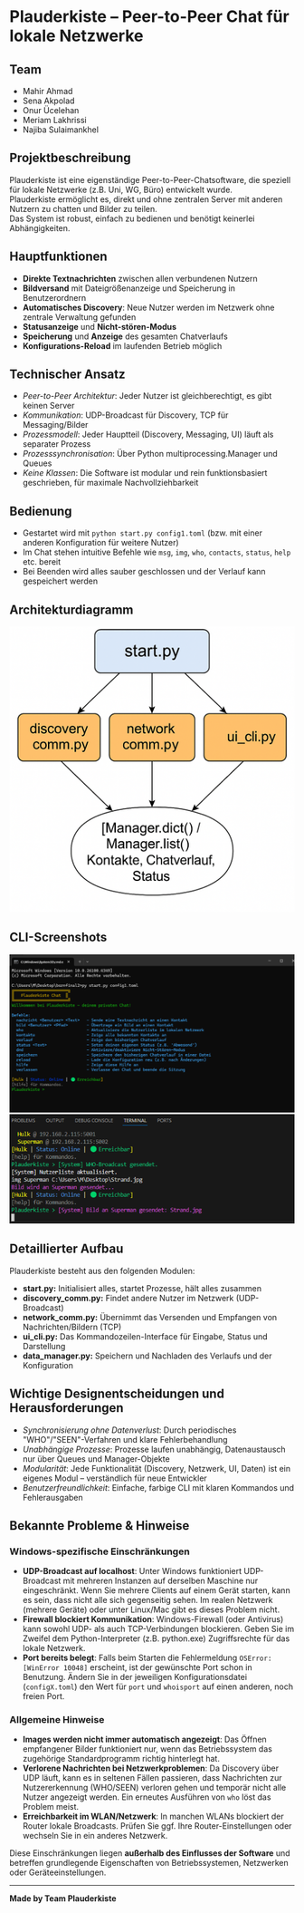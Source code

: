 # Plauderkiste – Peer-to-Peer Chat für lokale Netzwerke

## Team
- Mahir Ahmad
- Sena Akpolad
- Onur Ücelehan
- Meriam Lakhrissi
- Najiba Sulaimankhel

## Projektbeschreibung
Plauderkiste ist eine eigenständige Peer-to-Peer-Chatsoftware, die speziell für lokale Netzwerke (z.B. Uni, WG, Büro) entwickelt wurde.  
Plauderkiste ermöglicht es, direkt und ohne zentralen Server mit anderen Nutzern zu chatten und Bilder zu teilen.  
Das System ist robust, einfach zu bedienen und benötigt keinerlei Abhängigkeiten.

## Hauptfunktionen
- **Direkte Textnachrichten** zwischen allen verbundenen Nutzern
- **Bildversand** mit Dateigrößenanzeige und Speicherung in Benutzerordnern
- **Automatisches Discovery**: Neue Nutzer werden im Netzwerk ohne zentrale Verwaltung gefunden
- **Statusanzeige** und **Nicht-stören-Modus**
- **Speicherung** und **Anzeige** des gesamten Chatverlaufs
- **Konfigurations-Reload** im laufenden Betrieb möglich

## Technischer Ansatz
- *Peer-to-Peer Architektur*: Jeder Nutzer ist gleichberechtigt, es gibt keinen Server
- *Kommunikation*: UDP-Broadcast für Discovery, TCP für Messaging/Bilder
- *Prozessmodell*: Jeder Hauptteil (Discovery, Messaging, UI) läuft als separater Prozess
- *Prozesssynchronisation*: Über Python multiprocessing.Manager und Queues
- *Keine Klassen*: Die Software ist modular und rein funktionsbasiert geschrieben, für maximale Nachvollziehbarkeit

## Bedienung
- Gestartet wird mit `python start.py config1.toml` (bzw. mit einer anderen Konfiguration für weitere Nutzer)
- Im Chat stehen intuitive Befehle wie `msg`, `img`, `who`, `contacts`, `status`, `help` etc. bereit
- Bei Beenden wird alles sauber geschlossen und der Verlauf kann gespeichert werden

## Architekturdiagramm
![Architekturdiagramm](architektur.png)

## CLI-Screenshots
![CLI-Screenshot 1](screenshot_cli.png)
![CLI-Screenshot 2](screenshot_cli_2.png)

## Detaillierter Aufbau

Plauderkiste besteht aus den folgenden Modulen:

- **start.py:** Initialisiert alles, startet Prozesse, hält alles zusammen
- **discovery_comm.py:** Findet andere Nutzer im Netzwerk (UDP-Broadcast)
- **network_comm.py:** Übernimmt das Versenden und Empfangen von Nachrichten/Bildern (TCP)
- **ui_cli.py:** Das Kommandozeilen-Interface für Eingabe, Status und Darstellung
- **data_manager.py:** Speichern und Nachladen des Verlaufs und der Konfiguration

## Wichtige Designentscheidungen und Herausforderungen
- *Synchronisierung ohne Datenverlust*: Durch periodisches "WHO"/"SEEN"-Verfahren und klare Fehlerbehandlung
- *Unabhängige Prozesse*: Prozesse laufen unabhängig, Datenaustausch nur über Queues und Manager-Objekte
- *Modularität*: Jede Funktionalität (Discovery, Netzwerk, UI, Daten) ist ein eigenes Modul – verständlich für neue Entwickler
- *Benutzerfreundlichkeit*: Einfache, farbige CLI mit klaren Kommandos und Fehlerausgaben

## Bekannte Probleme & Hinweise

### Windows-spezifische Einschränkungen

- **UDP-Broadcast auf localhost**: Unter Windows funktioniert UDP-Broadcast mit mehreren Instanzen auf derselben Maschine nur eingeschränkt. Wenn Sie mehrere Clients auf einem Gerät starten, kann es sein, dass nicht alle sich gegenseitig sehen. Im realen Netzwerk (mehrere Geräte) oder unter Linux/Mac gibt es dieses Problem nicht.
- **Firewall blockiert Kommunikation**: Windows-Firewall (oder Antivirus) kann sowohl UDP- als auch TCP-Verbindungen blockieren. Geben Sie im Zweifel dem Python-Interpreter (z.B. python.exe) Zugriffsrechte für das lokale Netzwerk.
- **Port bereits belegt**: Falls beim Starten die Fehlermeldung `OSError: [WinError 10048]` erscheint, ist der gewünschte Port schon in Benutzung. Ändern Sie in der jeweiligen Konfigurationsdatei (`configX.toml`) den Wert für `port` und `whoisport` auf einen anderen, noch freien Port.

### Allgemeine Hinweise

- **Images werden nicht immer automatisch angezeigt**: Das Öffnen empfangener Bilder funktioniert nur, wenn das Betriebssystem das zugehörige Standardprogramm richtig hinterlegt hat.
- **Verlorene Nachrichten bei Netzwerkproblemen**: Da Discovery über UDP läuft, kann es in seltenen Fällen passieren, dass Nachrichten zur Nutzererkennung (WHO/SEEN) verloren gehen und temporär nicht alle Nutzer angezeigt werden. Ein erneutes Ausführen von `who` löst das Problem meist.
- **Erreichbarkeit im WLAN/Netzwerk**: In manchen WLANs blockiert der Router lokale Broadcasts. Prüfen Sie ggf. Ihre Router-Einstellungen oder wechseln Sie in ein anderes Netzwerk.

Diese Einschränkungen liegen **außerhalb des Einflusses der Software** und betreffen grundlegende Eigenschaften von Betriebssystemen, Netzwerken oder Geräteeinstellungen.

---

**Made by Team Plauderkiste**
